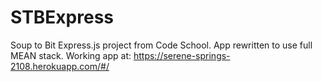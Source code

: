 # STBExpress
Soup to Bit Express.js project from Code School.  App rewritten to use full MEAN stack. Working app at:
https://serene-springs-2108.herokuapp.com/#/
